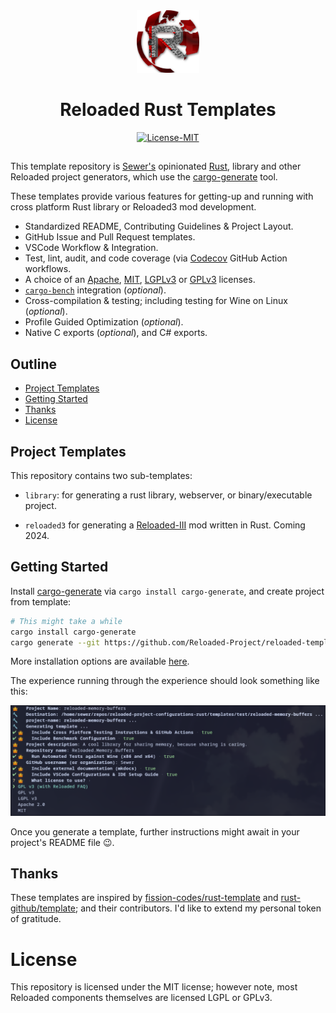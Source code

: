 <div align="center">
  <a href="https://github.com/Reloaded-Project/reloaded-templates-rust" target="_blank">
    <img src="./assets/reloaded-logo.png" alt="reloaded Logo" width="100"/>
  </a>

  <h1 align="center">Reloaded Rust Templates</h1>

  <p>
<!-- TODO: Add CI/CD for Templates 
    <a href="https://github.com/Reloaded-Project/reloaded-templates-rustactions?query=">
      <img src="https://github.com/Reloaded-Project/reloaded-templates-rust/actions/workflows/build.yml/badge.svg" alt="Build Status">
    </a>
-->
    <a href="./LICENSE-MIT">
      <img src="https://img.shields.io/badge/License-MIT-blue.svg" alt="License-MIT">
    </a>
  </p>
</div>

##

This template repository is [Sewer's][sewer56] opinionated [Rust][rust], library and other Reloaded 
project generators, which use the [cargo-generate][cargo-generate] tool.  

These templates provide various features for getting-up and running with cross platform Rust library 
or Reloaded3 mod development.  

- Standardized README, Contributing Guidelines & Project Layout.  
- GitHub Issue and Pull Request templates.  
- VSCode Workflow & Integration.  
- Test, lint, audit, and code coverage (via [Codecov][codecov] GitHub Action workflows.  
- A choice of an [Apache][apache], [MIT][mit], [LGPLv3][lgplv3] or [GPLv3][gplv3] licenses.  
- [`cargo-bench`](https://doc.rust-lang.org/cargo/commands/cargo-bench.html) integration 
  (*optional*).  
- Cross-compilation & testing; including testing for Wine on Linux (*optional*).  
- Profile Guided Optimization (*optional*).
- Native C exports (*optional*), and C# exports.  

## Outline

- [Project Templates](#project-templates)
- [Getting Started](#getting-started)
- [Thanks](#thanks)
- [License](#license)

## Project Templates

This repository contains two sub-templates:

- `library`: for generating a rust library, webserver, or binary/executable
  project.  

- `reloaded3` for generating a [Reloaded-III](https://reloaded-project.github.io/Reloaded-III/)
  mod written in Rust. Coming 2024.  

## Getting Started

Install [cargo-generate][cargo-generate] via `cargo install cargo-generate`, and create project from template:

```bash
# This might take a while
cargo install cargo-generate
cargo generate --git https://github.com/Reloaded-Project/reloaded-templates-rust.git
```

More installation options are available [here][cargo-generate-install].

The experience running through the experience should look something like this:

<!-- TODO: Update This -->
![cargo-generate Rust Binary Application Screenshot](./assets/example-create.png)

Once you generate a template, further instructions might await in your project's README file 😉.

## Thanks

These templates are inspired by [fission-codes/rust-template][rust-template] and [rust-github/template][rust-github-template]; and their contributors. I'd like to extend my personal token of gratitude.

# License

This repository is licensed under the MIT license; however note, most Reloaded components themselves 
are licensed LGPL or GPLv3.

[apache]: https://www.apache.org/licenses/LICENSE-2.0
[cargo-generate]: https://github.com/cargo-generate/cargo-generate
[cargo-generate-install]: https://github.com/cargo-generate/cargo-generate#installation
[codecov]: https://about.codecov.io/
[lgplv3]: https://www.gnu.org/licenses/lgpl-3.0.en.html#license-text
[gplv3]: https://www.gnu.org/licenses/gpl-3.0.en.html#license-text
[mit]: http://opensource.org/licenses/MIT
[rust]: https://www.rust-lang.org/
[rust-github-template]: https://github.com/rust-github/template
[rust-template]: https://github.com/fission-codes/rust-template
[sewer56]: https://github.com/Sewer56